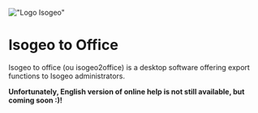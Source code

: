 !["Logo Isogeo"](https://www.isogeo.com/images/isogeo/logo-isogeo.png)

# Isogeo to Office

Isogeo to office \(ou isogeo2office\) is a desktop software offering export functions to Isogeo administrators.

**Unfortunately, English version of online help is not still available, but coming soon :)!**

